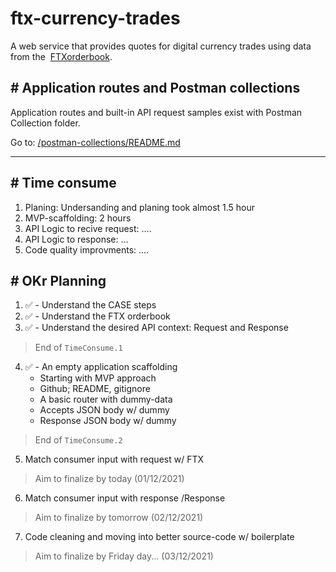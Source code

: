 # ftx-currency-trades
A web service that provides quotes for digital currency trades using data from the​ ​ [FTX​ orderbook](https://docs.ftx.com/#get-orderbook).

## # Application routes and Postman collections
Application routes and built-in API request samples exist with Postman Collection folder.

Go to: [/postman-collections/README.md](postman-collections/)

---

## # Time consume
1. Planing: Undersanding and planing took almost 1.5 hour
2. MVP-scaffolding: 2 hours
3. API Logic to recive request: ....
4. API Logic to response: ...
5. Code quality improvments: ....

## # OKr Planning
1. ✅ - Understand the CASE steps 
2. ✅ - Understand the FTX orderbook
3. ✅ - Understand the desired API context: Request and Response
> End of `TimeConsume.1`
4. ✅ - An empty application scaffolding
    - Starting with MVP approach
    - Github; README, gitignore
    - A basic router with dummy-data
    - Accepts JSON body w/ dummy
    - Response JSON body w/ dummy
> End of `TimeConsume.2`
5. Match consumer input with request w/ FTX
> Aim to finalize by today (01/12/2021)
6. Match consumer input with response /Response
> Aim to finalize by tomorrow (02/12/2021)
7. Code cleaning and moving into better source-code w/ boilerplate
> Aim to finalize by Friday day... (03/12/2021)
